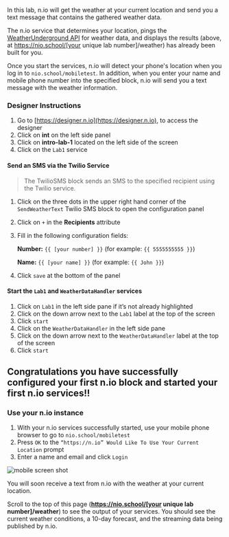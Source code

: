 In this lab, n.io will get the weather at your current location and send you a text message that contains the gathered weather data.

The n.io service that determines your location, pings the [WeatherUnderground API](https://www.wunderground.com/weather/api/) for weather data, and displays the results (above, at https://nio.school/[your unique lab number]/weather) has already been built for you.

Once you start the services, n.io will detect your phone's location when you log in to `nio.school/mobiletest`. In addition, when you enter your name and mobile phone number into the specified block, n.io will send you a text message with the weather information.

### Designer Instructions
1. Go to [https://designer.n.io](https://designer.n.io), to access the designer
1. Click on **int** on the left side panel
1. Click on **intro-lab-1** located on the left side of the screen
1. Click on the `Lab1` service

#### Send an SMS via the Twilio Service
> The TwilioSMS block sends an SMS to the specified recipient using the Twilio service.

1. Click on the three dots in the upper right hand corner of the `SendWeatherText` Twilio SMS block to open the configuration panel
1. Click on `+` in the **Recipients** attribute
1. Fill in the following configuration fields:

     **Number:** `{{ [your number] }}`    (for example: `{{ 5555555555 }}`)

     **Name:** `{{ [your name] }}`     (for example: `{{ John }}`)
1. Click `save` at the bottom of the panel

#### Start the `Lab1` and `WeatherDataHandler` services
1. Click on `Lab1` in the left side pane if it’s not already highlighted
1. Click on the down arrow next to the `Lab1` label at the top of the screen
1. Click `start`
1. Click on the `WeatherDataHandler` in the left side pane
1. Click on the down arrow next to the `WeatherDataHandler` label at the top of the screen
1. Click `start`

## Congratulations you have successfully configured your first n.io block and started your first n.io services!!

### Use your n.io instance
1. With your n.io services successfully started, use your mobile phone browser to go to `nio.school/mobiletest`
1. Press `OK` to the `“https://n.io” Would Like To Use Your Current Location` prompt
1. Enter a name and email and click `Login`

  ![mobile screen shot](./img/instructions/mobile.png)

You will soon receive a text from n.io with the weather at your current location.

Scroll to the top of this page (**https://nio.school/[your unique lab number]/weather**) to see the output of your services. You should see the current weather conditions, a 10-day forecast, and the streaming data being published by n.io.
